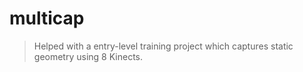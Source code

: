 # multicap
> Helped with a entry-level training project which captures static geometry using 8 Kinects.
